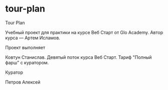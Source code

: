 # tour-plan

Tour Plan

Учебный проект для практики на курсе Веб Старт от Glo Academy. Автор курса — Артем Исламов.

Проект выполняет

Ковтун Станислав. Девятый поток курса Веб Старт. Тариф "Полный фарш" с куратором.

Куратор

Петров Алексей
